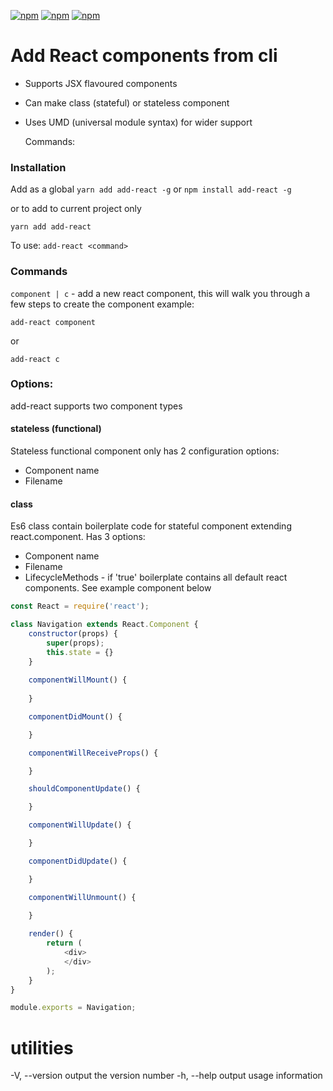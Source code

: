 [![npm](https://img.shields.io/npm/dm/add-react.svg)]()
[![npm](https://img.shields.io/npm/dt/add-react.svg)]()
[![npm](https://img.shields.io/npm/v/add-react.svg)]()
# Add React components from cli
* Supports JSX flavoured components
* Can make class (stateful) or stateless component
* Uses UMD (universal module syntax) for wider support

  Commands:
### Installation

Add as a global
`yarn add add-react -g` or `npm install add-react -g`

or to add to current project only

`yarn add add-react`

To use:
`add-react <command>`
### Commands
`component | c` - add a new react component, this will walk you through a few steps to create the component
example:

`add-react component` 

or 

`add-react c`

### Options:

add-react supports two component types

#### stateless (functional)
Stateless functional component only has 2 configuration options:
* Component name 
* Filename

#### class
Es6 class contain boilerplate code for stateful component extending react.component.
Has 3 options:
* Component name
* Filename
* LifecycleMethods - if 'true' boilerplate contains all default react components. 
See example component below

```javascript
const React = require('react');

class Navigation extends React.Component {
    constructor(props) {
        super(props);
        this.state = {}
    }
    
    componentWillMount() {
        
    }

    componentDidMount() {

    }

    componentWillReceiveProps() {

    }

    shouldComponentUpdate() {

    }

    componentWillUpdate() {

    }

    componentDidUpdate() {

    }

    componentWillUnmount() {

    }
    
    render() {
        return (
            <div>
            </div>
        );
    }
}

module.exports = Navigation;
```


# utilities
-V, --version  output the version number
-h, --help     output usage information